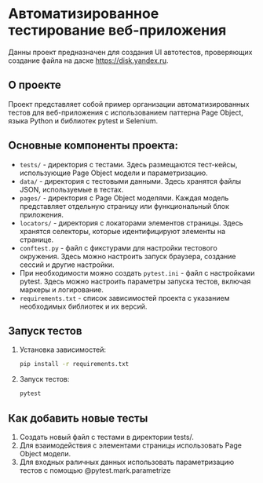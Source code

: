 # Автоматизированное тестирование веб-приложения
Данны проект предназначен для создания UI автотестов, проверяющих создание файла на даске https://disk.yandex.ru.
## О проекте
Проект представляет собой пример организации автоматизированных тестов для веб-приложения с использованием паттерна Page Object, языка Python и библиотек pytest и Selenium.

## Основные компоненты проекта:

- `tests/` - директория с тестами. Здесь размещаются тест-кейсы, использующие Page Object модели и параметризацию.
- `data/` - директория с тестовыми данными. Здесь хранятся файлы JSON, используемые в тестах.
- `pages/` - директория с Page Object моделями. Каждая модель представляет отдельную страницу или функциональный блок приложения.
- `locators/` - директория с локаторами элементов страницы. Здесь хранятся селекторы, которые идентифицируют элементы на странице.
- `conftest.py` - файл с фикстурами для настройки тестового окружения. Здесь можно настроить запуск браузера, создание сессий и другие настройки.
- При необходимости можно создать `pytest.ini` - файл с настройками pytest. Здесь можно настроить параметры запуска тестов, включая маркеры и логирование.
- `requirements.txt` - список зависимостей проекта с указанием необходимых библиотек и их версий.

## Запуск тестов

1. Установка зависимостей:
   ```bash
   pip install -r requirements.txt
2. Запуск тестов:
   ```bash
   pytest

## Как добавить новые тесты
1. Создать новый файл с тестами в директории tests/.
2. Для взаимодействия с элементами страницы использовать Page Object модели.
3. Для входных раличных данных использовать параметризацию тестов с помощью @pytest.mark.parametrize

